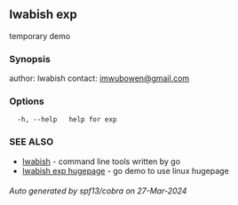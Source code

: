 ## lwabish exp

temporary demo

### Synopsis

author: lwabish 
contact: imwubowen@gmail.com

### Options

```
  -h, --help   help for exp
```

### SEE ALSO

* [lwabish](lwabish.md)	 - command line tools written by go
* [lwabish exp hugepage](lwabish_exp_hugepage.md)	 - go demo to use linux hugepage

###### Auto generated by spf13/cobra on 27-Mar-2024
